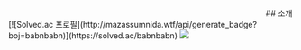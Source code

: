 

<div align="right">
  ## 소개
</div>
<div align="left">
[![Solved.ac 프로필](http://mazassumnida.wtf/api/generate_badge?boj=babnbabn)](https://solved.ac/babnbabn)
<a href="https://solved.ac/babnbabn"><img src="http://mazassumnida.wtf/api/generate_badge?boj=babnbabn"></a>
</div>


<!--
**WithJo/WithJo** is a ✨ _special_ ✨ repository because its `README.md` (this file) appears on your GitHub profile.

Here are some ideas to get you started:

- 🔭 I’m currently working on ...
- 🌱 I’m currently learning ...
- 👯 I’m looking to collaborate on ...
- 🤔 I’m looking for help with ...
- 💬 Ask me about ...
- 📫 How to reach me: ...
- 😄 Pronouns: ...
- ⚡ Fun fact: ...
-->
